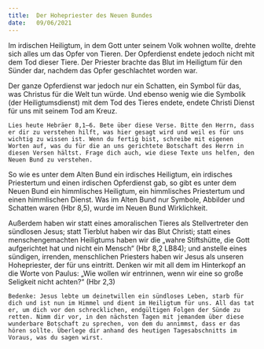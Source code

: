 ```yaml
---
title:  Der Hohepriester des Neuen Bundes
date:   09/06/2021
---
```


Im irdischen Heiligtum, in dem Gott unter seinem Volk wohnen wollte, drehte sich alles um das Opfer von Tieren. Der Opferdienst endete jedoch nicht mit dem Tod dieser Tiere. Der Priester brachte das Blut im Heiligtum für den Sünder dar, nachdem das Opfer geschlachtet worden war.

Der ganze Opferdienst war jedoch nur ein Schatten, ein Symbol für das, was Christus für die Welt tun würde. Und ebenso wenig wie die Symbolik (der Heiligtumsdienst) mit dem Tod des Tieres endete, endete Christi Dienst für uns mit seinem Tod am Kreuz.

`Lies heute Hebräer 8,1–6. Bete über diese Verse. Bitte den Herrn, dass er dir zu verstehen hilft, was hier gesagt wird und weil es für uns wichtig zu wissen ist. Wenn du fertig bist, schreibe mit eigenen Worten auf, was du für die an uns gerichtete Botschaft des Herrn in diesen Versen hältst. Frage dich auch, wie diese Texte uns helfen, den Neuen Bund zu verstehen.`

So wie es unter dem Alten Bund ein irdisches Heiligtum, ein irdisches Priestertum und einen irdischen Opferdienst gab, so gibt es unter dem Neuen Bund ein himmlisches Heiligtum, ein himmlisches Priestertum und einen himmlischen Dienst. Was im Alten Bund nur Symbole, Abbilder und Schatten waren (Hbr 8,5), wurde im Neuen Bund Wirklichkeit.

Außerdem haben wir statt eines amoralischen Tieres als Stellvertreter den sündlosen Jesus; statt Tierblut haben wir das Blut Christi; statt eines menschengemachten Heiligtums haben wir die „wahre Stiftshütte, die Gott aufgerichtet hat und nicht ein Mensch“ (Hbr 8,2 LB84); und anstelle eines sündigen, irrenden, menschlichen Priesters haben wir Jesus als unseren Hohepriester, der für uns eintritt. Denken wir mit all dem im Hinterkopf an die Worte von Paulus: „Wie wollen wir entrinnen, wenn wir eine so große Seligkeit nicht achten?“ (Hbr 2,3)

`Bedenke: Jesus lebte um deinetwillen ein sündloses Leben, starb für dich und ist nun im Himmel und dient im Heiligtum für uns. All das tat er, um dich vor den schrecklichen, endgültigen Folgen der Sünde zu retten. Nimm dir vor, in den nächsten Tagen mit jemandem über diese wunderbare Botschaft zu sprechen, von dem du annimmst, dass er das hören sollte. Überlege dir anhand des heutigen Tagesabschnitts im Voraus, was du sagen wirst.`